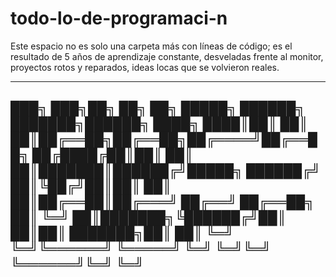 # todo-lo-de-programaci-n
Este espacio no es solo una carpeta más con líneas de código; es el resultado de 5 años de aprendizaje constante, desveladas frente al monitor, proyectos rotos y reparados, ideas locas que se volvieron reales.


-------------------------------------------------------------
███╗   ███╗██╗     ██╗   ██╗ █████╗ ██████╗ ███████╗██████╗ 
████╗ ████║██║     ██║   ██║██╔══██╗██╔══██╗██╔════╝██╔══██╗
██╔████╔██║██║     ██║   ██║███████║██████╔╝█████╗  ██████╔╝
██║╚██╔╝██║██║     ██║   ██║██╔══██║██╔═══╝ ██╔══╝  ██╔══██╗
██║ ╚═╝ ██║███████╗╚██████╔╝██║  ██║██║     ███████╗██║  ██║
╚═╝     ╚═╝╚══════╝ ╚═════╝ ╚═╝  ╚═╝╚═╝     ╚══════╝╚═╝  ╚═╝
-------------------------------------------------------------

